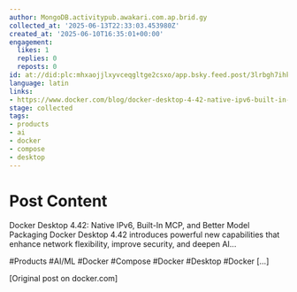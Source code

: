 ```yaml
---
author: MongoDB.activitypub.awakari.com.ap.brid.gy
collected_at: '2025-06-13T22:33:03.453980Z'
created_at: '2025-06-10T16:35:01+00:00'
engagement:
  likes: 1
  replies: 0
  reposts: 0
id: at://did:plc:mhxaojjlxyvceqgltge2csxo/app.bsky.feed.post/3lrbgh7ihkrr2
language: latin
links:
- https://www.docker.com/blog/docker-desktop-4-42-native-ipv6-built-in-mcp-and-better-model-packaging/
stage: collected
tags:
- products
- ai
- docker
- compose
- desktop
---
```


# Post Content

Docker Desktop 4.42: Native IPv6, Built-In MCP, and Better Model Packaging Docker Desktop 4.42 introduces powerful new capabilities that enhance network flexibility, improve security, and deepen AI...

#Products #AI/ML #Docker #Compose #Docker #Desktop #Docker […] 

[Original post on docker.com]